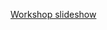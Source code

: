 [Workshop slideshow](https://docs.google.com/presentation/d/1spM5qRh7hbkG0bgujW0ARa19Fr7TcOuP1cQdaCFfpUI/edit?usp=sharing)
